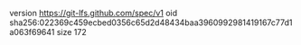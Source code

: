 version https://git-lfs.github.com/spec/v1
oid sha256:022369c459ecbed0356c65d2d48434baa3960992981419167c77d1a063f69641
size 172
